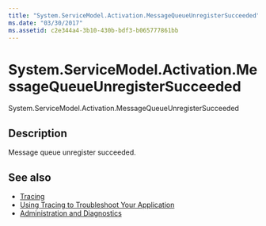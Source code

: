 ```yaml
---
title: "System.ServiceModel.Activation.MessageQueueUnregisterSucceeded"
ms.date: "03/30/2017"
ms.assetid: c2e344a4-3b10-430b-bdf3-b065777861bb
---
```

# System.ServiceModel.Activation.MessageQueueUnregisterSucceeded
System.ServiceModel.Activation.MessageQueueUnregisterSucceeded  
  
## Description  
 Message queue unregister succeeded.  
  
## See also
- [Tracing](../../../../../docs/framework/wcf/diagnostics/tracing/index.md)
- [Using Tracing to Troubleshoot Your Application](../../../../../docs/framework/wcf/diagnostics/tracing/using-tracing-to-troubleshoot-your-application.md)
- [Administration and Diagnostics](../../../../../docs/framework/wcf/diagnostics/index.md)
